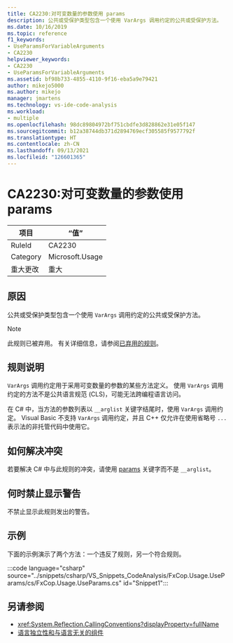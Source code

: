 ```yaml
---
title: CA2230:对可变数量的参数使用 params
description: 公共或受保护类型包含一个使用 VarArgs 调用约定的公共或受保护方法。
ms.date: 10/16/2019
ms.topic: reference
f1_keywords:
- UseParamsForVariableArguments
- CA2230
helpviewer_keywords:
- CA2230
- UseParamsForVariableArguments
ms.assetid: bf98b733-4855-4110-9f16-eba5a9e79421
author: mikejo5000
ms.author: mikejo
manager: jmartens
ms.technology: vs-ide-code-analysis
ms.workload:
- multiple
ms.openlocfilehash: 98dc89804972bf751cbdfe3d828862e31e05f147
ms.sourcegitcommit: b12a38744db371d2894769ecf305585f9577792f
ms.translationtype: HT
ms.contentlocale: zh-CN
ms.lasthandoff: 09/13/2021
ms.locfileid: "126601365"
---
```

# <a name="ca2230-use-params-for-variable-arguments"></a>CA2230:对可变数量的参数使用 params

|项目|“值”|
|-|-|
|RuleId|CA2230|
|Category|Microsoft.Usage|
|重大更改|重大|

## <a name="cause"></a>原因
公共或受保护类型包含一个使用 `VarArgs` 调用约定的公共或受保护方法。

> [!NOTE]
> 此规则已被弃用。 有关详细信息，请参阅[已弃用的规则](fxcop-unported-deprecated-rules.md)。

## <a name="rule-description"></a>规则说明
`VarArgs` 调用约定用于采用可变数量的参数的某些方法定义。 使用 `VarArgs` 调用约定的方法不是公共语言规范 (CLS)，可能无法跨编程语言访问。

在 C# 中，当方法的参数列表以 `__arglist` 关键字结尾时，使用 `VarArgs` 调用约定。 Visual Basic 不支持 `VarArgs` 调用约定，并且 C++ 仅允许在使用省略号 `...` 表示法的非托管代码中使用它。

## <a name="how-to-fix-violations"></a>如何解决冲突
若要解决 C# 中与此规则的冲突，请使用 [params](/dotnet/csharp/language-reference/keywords/params) 关键字而不是 `__arglist`。

## <a name="when-to-suppress-warnings"></a>何时禁止显示警告
不禁止显示此规则发出的警告。

## <a name="example"></a>示例
下面的示例演示了两个方法：一个违反了规则，另一个符合规则。

:::code language="csharp" source="../snippets/csharp/VS_Snippets_CodeAnalysis/FxCop.Usage.UseParams/cs/FxCop.Usage.UseParams.cs" id="Snippet1":::

## <a name="see-also"></a>另请参阅

- <xref:System.Reflection.CallingConventions?displayProperty=fullName>
- [语言独立性和与语言无关的组件](/dotnet/standard/language-independence-and-language-independent-components)
